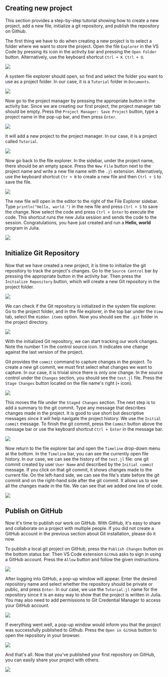 ## Creating new project

This section provides a step-by-step tutorial showing how to create a new project, add a new file, initialize a git repository, and publish the repository on Github.

The first thing we have to do when creating a new project is to select a folder where we want to store the project. Open the file `Explorer` in the VS Code by pressing its icon in the activity bar and pressing the `Open Folder` button. Alternatively, use the keyboard shortcut `Ctrl + K Ctrl + O`.

![](tutorial_1.png)

A system file explorer should open, so find and select the folder you want to use as a project folder. In our case, it is a `Tutorial` folder in `Documents`.

![](tutorial_2.png)

Now go to the project manager by pressing the appropriate button in the activity bar. Since we are creating our first project, the project manager tab should be empty. Press the `Project Manager: Save Project` button, type a project name in the pop-up bar, and then press `Enter`.

![](tutorial_3.png)

It will add a new project to the project manager. In our case, it is a project called `Tutorial`.

![](tutorial_4.png)

Now go back to the file explorer. In the sidebar, under the project name, there should be an empty space. Press the `New File` button next to the project name and write a new file name with the `.jl` extension. Alternatively, use the keyboard shortcut `Ctr + N` to create a new file and then `Ctrl + S` to save the file.

![](tutorial_5.png)

The new file will open in the editor to the right of the File Explorer sidebar. Type `println("Hello, world.")` in the new file and press `Ctrl + S` to save the change. Now select the code and press `Ctrl + Enter` to execute the code. This shortcut runs the new Julia session and sends the code to the session. Congratulations, you have just created and run a **Hello, world** program in Julia.

![](tutorial_6.png)

## Initialize Git Repository

Now that we have created a new project, it is time to initialize the git repository to track the project's changes. Go to the `Source Control` bar by pressing the appropriate button in the activity bar. Then press the `Initialize Repository` button, which will create a new Git repository in the project folder.

![](tutorial_7.png)

We can check if the Git repository is initialized in the system file explorer. Go to the project folder, and in the file explorer, in the top bar under the `View` tab, select the `Hidden items` option. Now you should see the `.git` folder in the project directory.

![](tutorial_8.png)

With the initialized Git repository, we can start tracking our work changes. Note the number 1 in the control source icon. It indicates one change against the last version of the project.

Git provides the `commit` command to capture changes in the project. To create a new git commit, we must first select what changes we want to capture. In our case, it is trivial since there is only one change. In the source control under the `Changes` section, you should see the `test.jl` file. Press the `Stage Changes` button located on the file name's right (`+` icon).

![](tutorial_9.png)

This moves the file under the `Staged Changes` section. The next step is to add a summary to the git commit. Type any message that describes changes made in the project. It is good to use short but descriptive messages since it will help navigate the project history. We use the `Initial commit` message. To finish the git commit, press the `Commit` button above the message bar or use the keyboard shortcut `Ctrl + Enter` in the message bar.

![](tutorial_10.png)

Now return to the file explorer bar and open the `Timeline` drop-down menu at the bottom. In the `Timeline` bar, you can see the currently open file history. In our case, we can see the history of the `test.jl` file: one git commit created by user  `User Name` and described by the `Initial commit` message. If you click on that git commit, it shows changes made to the current file. On the left-hand side, we can see the file's state before the git commit and on the right-hand side after the git commit. It allows us to see all the changes made in the file. We can see that we added one line of code.

![](tutorial_11.png)


## Publish on GitHub

Now it's time to publish our work on GitHub. With GitHub, it's easy to share and collaborate on a project with multiple people. If you did not create a GitHub account in the previous section about Git installation, please do it now.

To publish a local git project on GitHub, press the `Publish Changes` button on the bottom status bar. Then VS Code extension `GitHub` asks to sign in using a GitHub account. Press the `Allow` button and follow the given instructions.

![](tutorial_12.png)

After logging into GitHub, a pop-up window will appear. Enter the desired repository name and select whether the repository should be private or public, and press `Enter`. In our case, we use the `Tutorial.jl` name for the repository since it is an easy way to show that the project is written in Julia. You may also need to add permissions to Git Credential Manager to access your GitHub account.

![](tutorial_13.png)

If everything went well, a pop-up window would inform you that the project was successfully published to Github. Press the `Open in GitHub` button to open the repository in your browser.

![](tutorial_14.png)

And that's all. Now that you've published your first repository on GitHub, you can easily share your project with others.

![](tutorial_15.png)
